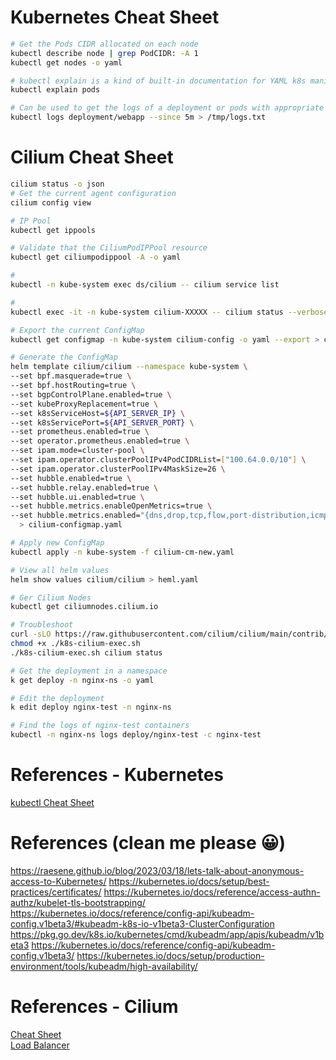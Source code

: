 # Kubernetes Cheat Sheet
```sh
# Get the Pods CIDR allocated on each node
kubectl describe node | grep PodCIDR: -A 1
kubectl get nodes -o yaml

# kubectl explain is a kind of built-in documentation for YAML k8s manifest files.
kubectl explain pods

# Can be used to get the logs of a deployment or pods with appropriate parameters to log the same
kubectl logs deployment/webapp --since 5m > /tmp/logs.txt
```

# Cilium Cheat Sheet
```sh
cilium status -o json
# Get the current agent configuration
cilium config view

# IP Pool
kubectl get ippools

# Validate that the CiliumPodIPPool resource
kubectl get ciliumpodippool -A -o yaml

#
kubectl -n kube-system exec ds/cilium -- cilium service list

# 
kubectl exec -it -n kube-system cilium-XXXXX -- cilium status --verbose

# Export the current ConfigMap
kubectl get configmap -n kube-system cilium-config -o yaml --export > cilium-cm-backup.yaml

# Generate the ConfigMap
helm template cilium/cilium --namespace kube-system \
--set bpf.masquerade=true \
--set bpf.hostRouting=true \
--set bgpControlPlane.enabled=true \
--set kubeProxyReplacement=true \
--set k8sServiceHost=${API_SERVER_IP} \
--set k8sServicePort=${API_SERVER_PORT} \
--set prometheus.enabled=true \
--set operator.prometheus.enabled=true \
--set ipam.mode=cluster-pool \
--set ipam.operator.clusterPoolIPv4PodCIDRList=["100.64.0.0/10"] \
--set ipam.operator.clusterPoolIPv4MaskSize=26 \
--set hubble.enabled=true \
--set hubble.relay.enabled=true \
--set hubble.ui.enabled=true \
--set hubble.metrics.enableOpenMetrics=true \
--set hubble.metrics.enabled="{dns,drop,tcp,flow,port-distribution,icmp,httpV2:exemplars=true;labelsContext=source_ip\,source_namespace\,source_workload\,destination_ip\,destination_namespace\,destination_workload\,traffic_direction}" \
  > cilium-configmap.yaml

# Apply new ConfigMap
kubectl apply -n kube-system -f cilium-cm-new.yaml

# View all helm values
helm show values cilium/cilium > heml.yaml

# Ger Cilium Nodes
kubectl get ciliumnodes.cilium.io

# Troubleshoot
curl -sLO https://raw.githubusercontent.com/cilium/cilium/main/contrib/k8s/k8s-cilium-exec.sh
chmod +x ./k8s-cilium-exec.sh
./k8s-cilium-exec.sh cilium status

# Get the deployment in a namespace
k get deploy -n nginx-ns -o yaml

# Edit the deployment
k edit deploy nginx-test -n nginx-ns

# Find the logs of nginx-test containers
kubectl -n nginx-ns logs deploy/nginx-test -c nginx-test
```

# References - Kubernetes
[kubectl Cheat Sheet](https://kubernetes.io/docs/reference/kubectl/cheatsheet/)  

# References (clean me please 😀)
https://raesene.github.io/blog/2023/03/18/lets-talk-about-anonymous-access-to-Kubernetes/
https://kubernetes.io/docs/setup/best-practices/certificates/
https://kubernetes.io/docs/reference/access-authn-authz/kubelet-tls-bootstrapping/
https://kubernetes.io/docs/reference/config-api/kubeadm-config.v1beta3/#kubeadm-k8s-io-v1beta3-ClusterConfiguration
https://pkg.go.dev/k8s.io/kubernetes/cmd/kubeadm/app/apis/kubeadm/v1beta3
https://kubernetes.io/docs/reference/config-api/kubeadm-config.v1beta3/
https://kubernetes.io/docs/setup/production-environment/tools/kubeadm/high-availability/

# References - Cilium
[Cheat Sheet](https://docs.cilium.io/en/stable/cheatsheet/)  
[Load Balancer](https://docs.cilium.io/en/latest/network/lb-ipam/)  

